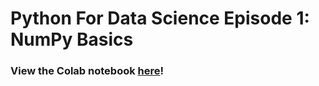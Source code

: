 # Python For Data Science Episode 1: NumPy Basics

### View the Colab notebook [here](https://colab.research.google.com/drive/1rF_j_tJCPjSKIkwIYxtN8NOVxwo2b6LO?usp=sharing)!
